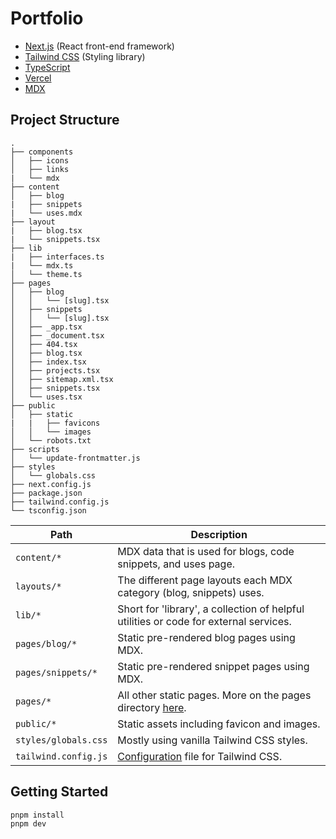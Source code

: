 # Portfolio

- [Next.js](https://nextjs.org) (React front-end framework)
- [Tailwind CSS](https://taiwindcss.com) (Styling library)
- [TypeScript](http://typescriptlang.org)
- [Vercel](https://vercel.com)
- [MDX](https://github.com/mdx-js/mdx)

## Project Structure

```
.
├── components
│   ├── icons
│   ├── links
|   └── mdx
├── content
│   ├── blog
|   ├── snippets
|   └── uses.mdx
├── layout
|   ├── blog.tsx
|   └── snippets.tsx
├── lib
|   ├── interfaces.ts
|   └── mdx.ts
│   └── theme.ts
├── pages
│   ├── blog
│   │   └── [slug].tsx
│   ├── snippets
│   │   └── [slug].tsx
│   ├── _app.tsx
│   ├── _document.tsx
│   ├── 404.tsx
│   ├── blog.tsx
│   ├── index.tsx
│   ├── projects.tsx
│   ├── sitemap.xml.tsx
│   ├── snippets.tsx
│   └── uses.tsx
├── public
│   ├── static
|   |   ├── favicons
│   │   └── images
│   └── robots.txt
├── scripts
│   └── update-frontmatter.js
├── styles
│   └── globals.css
├── next.config.js
├── package.json
├── tailwind.config.js
└── tsconfig.json
```

| Path                 | Description                                                                                               |
| -------------------- | --------------------------------------------------------------------------------------------------------- |
| `content/*`          | MDX data that is used for blogs, code snippets, and uses page.                                            |
| `layouts/*`          | The different page layouts each MDX category (blog, snippets) uses.                                       |
| `lib/*`              | Short for 'library', a collection of helpful utilities or code for external services.                     |
| `pages/blog/*`       | Static pre-rendered blog pages using MDX.                                                                 |
| `pages/snippets/*`   | Static pre-rendered snippet pages using MDX.                                                              |
| `pages/*`            | All other static pages. More on the pages directory [here](https://nextjs.org/docs/basic-features/pages). |
| `public/*`           | Static assets including favicon and images.                                                               |
| `styles/globals.css` | Mostly using vanilla Tailwind CSS styles.                                                                 |
| `tailwind.config.js` | [Configuration](https://tailwindcss.com/docs/configuration) file for Tailwind CSS.                        |

## Getting Started

```bash
pnpm install
pnpm dev
```
